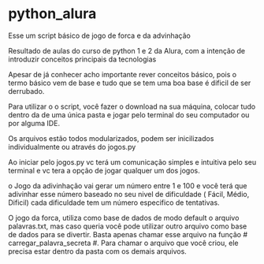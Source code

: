 # python_alura

Esse um script básico de jogo de forca e da advinhação

Resultado de aulas do curso de python 1 e 2 da Alura, com a intenção de introduzir conceitos principais da tecnologias 

Apesar de já conhecer acho importante rever conceitos básico, pois o termo básico vem de base e tudo que se tem uma boa base é dificil de ser derrubado.

Para utilizar o o script, você fazer o download na sua máquina, colocar tudo dentro da de uma única pasta e jogar pelo terminal 
do seu computador ou por alguma IDE.

Os arquivos estão todos modularizados, podem ser inicilizados individualmente ou através do jogos.py

Ao iniciar pelo jogos.py vc terá um comunicação simples e intuitiva pelo seu terminal e vc tera a opção de jogar qualquer um dos jogos.


o Jogo da adivinhação vai gerar um número entre 1 e 100 e você terá que adivinhar esse número baseado no seu nivel de dificuldade ( Fácil, Médio, Dificil) cada dificuldade tem um número especifico de tentativas. 

O jogo da forca, utiliza como base de dados de modo default o arquivo palavras.txt, mas caso queria você pode utilizar outro arquivo como base de dados para se divertir.
Basta apenas chamar esse arquivo na função # carregar_palavra_secreta #. Para chamar o arquivo que você criou, ele precisa estar dentro da pasta com os demais arquivos.
